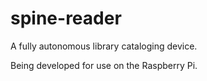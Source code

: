 # spine-reader
A fully autonomous library cataloging device.

Being developed for use on the Raspberry Pi.
